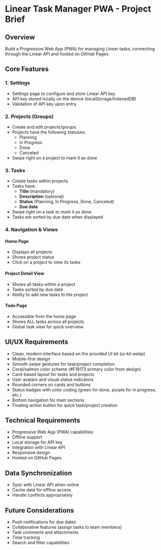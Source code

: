 # Linear Task Manager PWA - Project Brief

## Overview
Build a Progressive Web App (PWA) for managing Linear tasks, connecting through the Linear API and hosted on GitHub Pages.

## Core Features

### 1. Settings
- Settings page to configure and store Linear API key
- API key stored locally on the device (localStorage/IndexedDB)
- Validation of API key upon entry

### 2. Projects (Groups)
- Create and edit projects/groups
- Projects have the following statuses:
  - Planning
  - In Progress
  - Done
  - Canceled
- Swipe right on a project to mark it as done

### 3. Tasks
- Create tasks within projects
- Tasks have:
  - **Title** (mandatory)
  - **Description** (optional)
  - **Status** (Planning, In Progress, Done, Canceled)
  - **Due date**
- Swipe right on a task to mark it as done
- Tasks are sorted by due date when displayed

### 4. Navigation & Views

#### Home Page
- Displays all projects
- Shows project status
- Click on a project to view its tasks

#### Project Detail View
- Shows all tasks within a project
- Tasks sorted by due date
- Ability to add new tasks to the project

#### Todo Page
- Accessible from the home page
- Shows ALL tasks across all projects
- Global task view for quick overview

## UI/UX Requirements
- Clean, modern interface based on the provided UI kit (ui-kit.webp)
- Mobile-first design
- Smooth swipe gestures for task/project completion
- Coral/salmon color scheme (#F18173 primary color from design)
- Card-based layout for tasks and projects
- User avatars and visual status indicators
- Rounded corners on cards and buttons
- Status badges with color coding (green for done, purple for in progress, etc.)
- Bottom navigation for main sections
- Floating action button for quick task/project creation

## Technical Requirements
- Progressive Web App (PWA) capabilities
- Offline support
- Local storage for API key
- Integration with Linear API
- Responsive design
- Hosted on GitHub Pages

## Data Synchronization
- Sync with Linear API when online
- Cache data for offline access
- Handle conflicts appropriately

## Future Considerations
- Push notifications for due dates
- Collaborative features (assign tasks to team members)
- Task comments and attachments
- Time tracking
- Search and filter capabilities